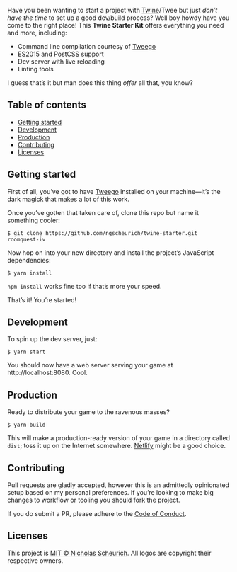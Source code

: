 Have you been wanting to start a project with [Twine](http://twinery.org/)/Twee but just _don’t have the time_ to set up a good dev/build process? Well boy howdy have you come to the right place! This **Twine Starter Kit** offers everything you need and more, including:

- Command line compilation courtesy of [Tweego](https://www.motoslave.net/tweego/)
- ES2015 and PostCSS support
- Dev server with live reloading
- Linting tools

I guess that’s it but man does this thing _offer_ all that, you know?

## Table of contents

- [Getting started](#getting-started)
- [Development](#development)
- [Production](#production)
- [Contributing](#contributing)
- [Licenses](#licenses)

## Getting started

First of all, you’ve got to have [Tweego](https://www.motoslave.net/tweego/) installed on your machine—it’s the dark magick that makes a lot of this work.

Once you’ve gotten that taken care of, clone this repo but name it something cooler:

    $ git clone https://github.com/ngscheurich/twine-starter.git roomquest-iv

Now hop on into your new directory and install the project’s JavaScript dependencies:

    $ yarn install

`npm install` works fine too if that’s more your speed.

That’s it! You’re started!

## Development

To spin up the dev server, just:

    $ yarn start

You should now have a web server serving your game at http://localhost:8080. Cool.

## Production

Ready to distribute your game to the ravenous masses?

    $ yarn build

This will make a production-ready version of your game in a directory called `dist`; toss it up on the Internet somewhere. [Netlify](https://www.netlify.com/) might be a good choice.

## Contributing

Pull requests are gladly accepted, however this is an admittedly opinionated setup based on my personal preferences. If you’re looking to make big changes to workflow or tooling you should fork the project.

If you do submit a PR, please adhere to the [Code of Conduct](https://github.com/ngscheurich/twine-starter/blob/master/CODE_OF_CONDUCT.md).

## Licenses

This project is [MIT © Nicholas Scheurich](https://github.com/ngscheurich/twine-starter/blob/master/LICENSE). All logos are copyright their respective owners.
